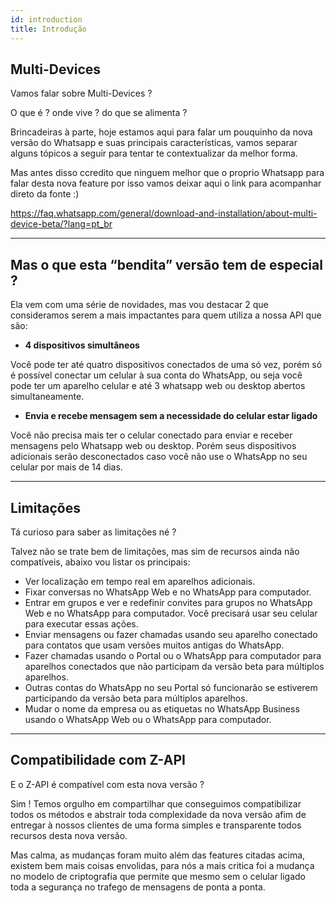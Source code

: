```yaml
---
id: introduction
title: Introdução
---
```


## Multi-Devices

Vamos falar sobre Multi-Devices ?

O que é ? onde vive ? do que se alimenta ?

Brincadeiras à parte, hoje estamos aqui para falar um pouquinho da nova versão do Whatsapp e suas principais características, vamos separar alguns tópicos a seguir para tentar te contextualizar da melhor forma.

Mas antes disso ccredito que ninguem melhor que o proprio Whatsapp para falar desta nova feature por isso vamos deixar aqui o link para acompanhar direto da fonte :)

https://faq.whatsapp.com/general/download-and-installation/about-multi-device-beta/?lang=pt_br

---

## Mas o que esta “bendita” versão tem de especial ?

Ela vem com uma série de novidades, mas vou destacar 2 que consideramos serem a mais impactantes para quem utiliza a nossa API que são:

- **4 dispositivos simultâneos**

Você pode ter até quatro dispositivos conectados de uma só vez, porém só é possível conectar um celular à sua conta do WhatsApp, ou seja você pode ter um aparelho celular e até 3 whatsapp web ou desktop abertos simultaneamente.

- **Envia e recebe mensagem sem a necessidade do celular estar ligado**

Você não precisa mais ter o celular conectado para enviar e receber mensagens pelo Whatsapp web ou desktop. Porém seus dispositivos adicionais serão desconectados caso você não use o WhatsApp no seu celular por mais de 14 dias.

---

## Limitações

Tá curioso para saber as limitações né ?

Talvez não se trate bem de limitações, mas sim de recursos ainda não compatíveis, abaixo vou listar os principais:

- Ver localização em tempo real em aparelhos adicionais.
- Fixar conversas no WhatsApp Web e no WhatsApp para computador.
- Entrar em grupos e ver e redefinir convites para grupos no WhatsApp Web e no WhatsApp para computador. Você precisará usar seu celular para executar essas ações.
- Enviar mensagens ou fazer chamadas usando seu aparelho conectado para contatos que usam versões muitos antigas do WhatsApp.
- Fazer chamadas usando o Portal ou o WhatsApp para computador para aparelhos conectados que não participam da versão beta para múltiplos aparelhos.
- Outras contas do WhatsApp no seu Portal só funcionarão se estiverem participando da versão beta para múltiplos aparelhos.
- Mudar o nome da empresa ou as etiquetas no WhatsApp Business usando o WhatsApp Web ou o WhatsApp para computador.

---

## Compatibilidade com Z-API

E o Z-API é compatível com esta nova versão ?

Sim ! Temos orgulho em compartilhar que conseguimos compatibilizar todos os métodos e abstrair toda complexidade da nova versão afim de entregar à nossos clientes de uma forma simples e transparente todos recursos desta nova versão.

Mas calma, as mudanças foram muito além das features citadas acima, existem bem mais coisas envolidas, para nós a mais critica foi a mudança no modelo de criptografia que permite que mesmo sem o celular ligado toda a segurança no trafego de mensagens de ponta a ponta.
